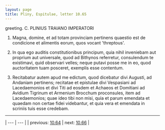 ```yaml
---
layout: page
title: Pliny, Espitulae, letter 10.65
---
```


greeting. C. PLINIUS TRAIANO IMPERATORI



1. Magna, domine, et ad totam provinciam pertinens quaestio est de condicione et alimentis eorum, quos vocant 'threptous'.



2. In qua ego auditis constitutionibus principum, quia nihil inveniebam aut proprium aut universale, quod ad Bithynos referretur, consulendum te existimavi, quid observari velles; neque putavi posse me in eo, quod auctoritatem tuam posceret, exemplis esse contentum.



3. Recitabatur autem apud me edictum, quod dicebatur divi Augusti, ad Andaniam pertinens; recitatae et epistulae divi Vespasiani ad Lacedaemonios et divi Titi ad eosdem et Achaeos et Domitiani ad Avidium Tigrinum et Armenium Brocchum proconsules, item ad Lacedaemonios; quae ideo tibi non misi, quia et parum emendata et quaedam non certae fidei videbantur, et quia vera et emendata in scriniis tuis esse credebam.



---

| --- | --- |
| previous: [10.64](../10.64/) | next: [10.66](../10.66/) |